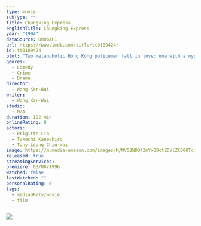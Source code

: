 ```yaml
---
type: movie
subType: ""
title: Chungking Express
englishTitle: Chungking Express
year: "1994"
dataSource: OMDbAPI
url: https://www.imdb.com/title/tt0109424/
id: tt0109424
plot: "Two melancholic Hong Kong policemen fall in love: one with a mysterious female underworld figure, the other with a beautiful and ethereal waitress at a late-night restaurant he frequents."
genres:
  - Comedy
  - Crime
  - Drama
director:
  - Wong Kar-Wai
writer:
  - Wong Kar-Wai
studio:
  - N/A
duration: 102 min
onlineRating: 8
actors:
  - Brigitte Lin
  - Takeshi Kaneshiro
  - Tony Leung Chiu-wai
image: https://m.media-amazon.com/images/M/MV5BNDQ4ZmYxODctZDVlZC00OTcxLWJjOGItZjRlMzk4MDA1Yjg1XkEyXkFqcGc@._V1_SX300.jpg
released: true
streamingServices: 
premiere: 03/08/1996
watched: false
lastWatched: ""
personalRating: 0
tags:
  - mediaDB/tv/movie
  - film
---
```

![](https://www.youtube.com/watch?v=OPCug9jyG9k)
